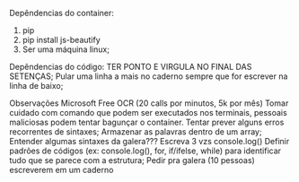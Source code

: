 Depêndencias do container:
1. pip
2. pip install js-beautify
3. Ser uma máquina linux;

Depêndencias do código:
TER PONTO E VIRGULA NO FINAL DAS SETENÇAS;
Pular uma linha a mais no caderno sempre que for escrever na linha de baixo;

Observações
Microsoft Free OCR (20 calls por minutos, 5k por mês)
Tomar cuidado com comando que podem ser executados nos terminais, pessoais maliciosas podem tentar bagunçar o container.
Tentar prever alguns erros recorrentes de sintaxes;
Armazenar as palavras dentro de um array; 
Entender algumas sintaxes da galera??? Escreva 3 vzs console.log()
Definir padrões de códigos (ex: console.log(), for, if/ifelse, while) para identificar tudo que se parece com a estrutura;
Pedir pra galera (10 pessoas) escreverem em um caderno 